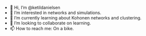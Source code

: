 - 👋 Hi, I’m @ketildanielsen
- 👀 I’m interested in networks and simulations.
- 🌱 I’m currently learning about Kohonen networks and clustering.
- 💞️ I’m looking to collaborate on learning.
- 📫 How to reach me:  On a bike.

<!---
ketildanielsen/ketildanielsen is a ✨ special ✨ repository because its `README.md` (this file) appears on your GitHub profile.
You can click the Preview link to take a look at your changes.
--->
